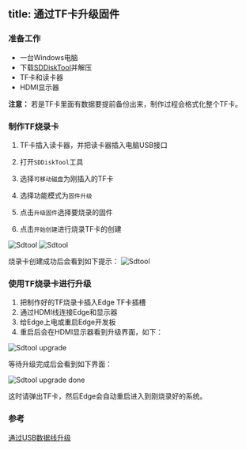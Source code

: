 title:  通过TF卡升级固件
---

### 准备工作
* 一台Windows电脑
* 下载[SDDiskTool](http://dl.khadas.com/Tools/SDDiskTool_zh_v1.53.zip)并解压
* TF卡和读卡器
* HDMI显示器

**注意：** 若是TF卡里面有数据要提前备份出来，制作过程会格式化整个TF卡。

### 制作TF烧录卡
1. TF卡插入读卡器，并把读卡器插入电脑USB接口

2. 打开`SDDiskTool`工具

3. 选择`可移动磁盘`为刚插入的TF卡

4. 选择功能模式为`固件升级`

5. 点击`升级固件`选择要烧录的固件

6. 点击`开始创建`进行烧录TF卡的创建

![Sdtool](/images/edge/Sdtool_zh_1.png)
![Sdtool](/images/edge/Sdtool_zh_2.png)

烧录卡创建成功后会看到如下提示：
![Sdtool](/images/edge/Sdtool_zh_3.png)

### 使用TF烧录卡进行升级
1. 把制作好的TF烧录卡插入Edge TF卡插槽
2. 通过HDMI线连接Edge和显示器
3. 给Edge上电或重启Edge开发板
4. 重启后会在HDMI显示器看到升级界面，如下：

![Sdtool upgrade](/images/edge/Sd_upgrade.JPG)

等待升级完成后会看到如下界面：

![Sdtool upgrade done](/images/edge/Sd_upgrade_done.JPG)

这时请弹出TF卡，然后Edge会自动重启进入到刚烧录好的系统。

### 参考
[通过USB数据线升级](/zh-cn/edge/UpgradeViaUSBCable.html)
